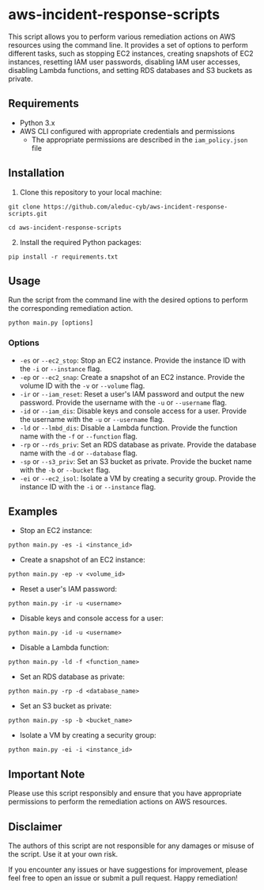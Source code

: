 # aws-incident-response-scripts
This script allows you to perform various remediation actions on AWS resources using the command line. It provides a set of options to perform different tasks, such as stopping EC2 instances, creating snapshots of EC2 instances, resetting IAM user passwords, disabling IAM user accesses, disabling Lambda functions, and setting RDS databases and S3 buckets as private.

## Requirements
- Python 3.x
- AWS CLI configured with appropriate credentials and permissions
  - The appropriate permissions are described in the `iam_policy.json` file

## Installation

1. Clone this repository to your local machine:

`git clone https://github.com/aleduc-cyb/aws-incident-response-scripts.git`

`cd aws-incident-response-scripts`


2. Install the required Python packages:

`pip install -r requirements.txt`


## Usage

Run the script from the command line with the desired options to perform the corresponding remediation action.

`python main.py [options]`

### Options

- `-es` or `--ec2_stop`: Stop an EC2 instance. Provide the instance ID with the `-i` or `--instance` flag.
- `-ep` or `--ec2_snap`: Create a snapshot of an EC2 instance. Provide the volume ID with the `-v` or `--volume` flag.
- `-ir` or `--iam_reset`: Reset a user's IAM password and output the new password. Provide the username with the `-u` or `--username` flag.
- `-id` or `--iam_dis`: Disable keys and console access for a user. Provide the username with the `-u` or `--username` flag.
- `-ld` or `--lmbd_dis`: Disable a Lambda function. Provide the function name with the `-f` or `--function` flag.
- `-rp` or `--rds_priv`: Set an RDS database as private. Provide the database name with the `-d` or `--database` flag.
- `-sp` or `--s3_priv`: Set an S3 bucket as private. Provide the bucket name with the `-b` or `--bucket` flag.
- `-ei` or `--ec2_isol`: Isolate a VM by creating a security group. Provide the instance ID with the `-i` or `--instance` flag.

## Examples

- Stop an EC2 instance:

`python main.py -es -i <instance_id>`

- Create a snapshot of an EC2 instance:

`python main.py -ep -v <volume_id>`

- Reset a user's IAM password:

`python main.py -ir -u <username>`

- Disable keys and console access for a user:

`python main.py -id -u <username>`

- Disable a Lambda function:

`python main.py -ld -f <function_name>`

- Set an RDS database as private:

`python main.py -rp -d <database_name>`

- Set an S3 bucket as private:

`python main.py -sp -b <bucket_name>`

- Isolate a VM by creating a security group:

`python main.py -ei -i <instance_id>`

## Important Note

Please use this script responsibly and ensure that you have appropriate permissions to perform the remediation actions on AWS resources.

## Disclaimer

The authors of this script are not responsible for any damages or misuse of the script. Use it at your own risk.

If you encounter any issues or have suggestions for improvement, please feel free to open an issue or submit a pull request. Happy remediation!
